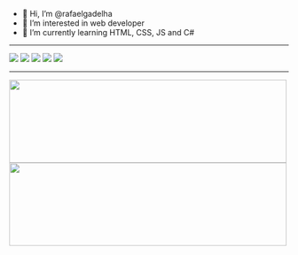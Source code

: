 - 👋 Hi, I’m @rafaelgadelha
- 👀 I’m interested in web developer
- 🌱 I’m currently learning HTML, CSS, JS and C#

---

<div>
    <img src="https://img.shields.io/badge/HTML5-E34F26?style=for-the-badge&logo=html5&logoColor=white"/>
    <img src="https://img.shields.io/badge/CSS3-1572B6?style=for-the-badge&logo=css3&logoColor=white" />
    <img src="https://img.shields.io/badge/JavaScript-F7DF1E?style=for-the-badge&logo=javascript&logoColor=black" />
    <img src="https://img.shields.io/badge/.NET-1572B6?style=for-the-badge&logo=.NET&logoColor=white" />
    <img src="https://img.shields.io/badge/cSharp-1572B6?style=for-the-badge&logo=C#&logoColor=white" />
<div>

---
<div>
    <img height="150em" width="500em" src="https://github-readme-stats.vercel.app/api/top-langs/?username=rafaelgadelha&layout=compact"/>
    <img height="150em" width="500em" src="https://github-readme-stats.vercel.app/api?username=rafaelgadelha&show_icons=true&theme=radical" />
</div>



